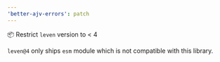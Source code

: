 ```yaml
---
'better-ajv-errors': patch
---
```


:package: Restrict `leven` version to < 4

`leven@4` only ships `esm` module which is not compatible with this library.
